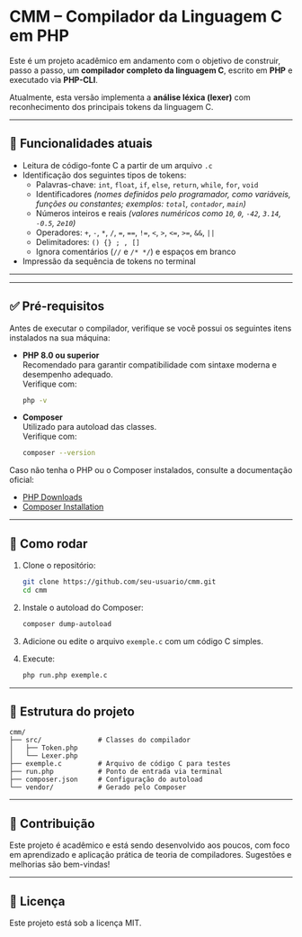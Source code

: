 # CMM – Compilador da Linguagem C em PHP

Este é um projeto acadêmico em andamento com o objetivo de construir, passo a passo, um **compilador completo da linguagem C**, escrito em **PHP** e executado via **PHP-CLI**.

Atualmente, esta versão implementa a **análise léxica (lexer)** com reconhecimento dos principais tokens da linguagem C.

---

## 📆 Funcionalidades atuais

- Leitura de código-fonte C a partir de um arquivo `.c`
- Identificação dos seguintes tipos de tokens:
  - Palavras-chave: `int`, `float`, `if`, `else`, `return`, `while`, `for`, `void`
  - Identificadores *(nomes definidos pelo programador, como variáveis, funções ou constantes; exemplos: `total`, `contador`, `main`)*
  - Números inteiros e reais *(valores numéricos como `10`, `0`, `-42`, `3.14`, `-0.5`, `2e10`)*
  - Operadores: `+`, `-`, `*`, `/`, `=`, `==`, `!=`, `<`, `>`, `<=`, `>=`, `&&`, `||`
  - Delimitadores: `() {} ; , []`
  - Ignora comentários (`//` e `/* */`) e espaços em branco
- Impressão da sequência de tokens no terminal

---

---

## ✅ Pré-requisitos

Antes de executar o compilador, verifique se você possui os seguintes itens instalados na sua máquina:

- **PHP 8.0 ou superior**  
  Recomendado para garantir compatibilidade com sintaxe moderna e desempenho adequado.  
  Verifique com:  
  ```bash
  php -v
  ```

- **Composer**  
  Utilizado para autoload das classes.  
  Verifique com:  
  ```bash
  composer --version
  ```

Caso não tenha o PHP ou o Composer instalados, consulte a documentação oficial:

- [PHP Downloads](https://www.php.net/downloads)
- [Composer Installation](https://getcomposer.org/download/)

---

## 🚀 Como rodar

1. Clone o repositório:
   ```bash
   git clone https://github.com/seu-usuario/cmm.git
   cd cmm
   ```

2. Instale o autoload do Composer:
   ```bash
   composer dump-autoload
   ```

3. Adicione ou edite o arquivo `exemple.c` com um código C simples.

4. Execute:
   ```bash
   php run.php exemple.c
   ```

---

## 📂 Estrutura do projeto

```
cmm/
├── src/              # Classes do compilador
│   ├── Token.php
│   └── Lexer.php
├── exemple.c         # Arquivo de código C para testes
├── run.php           # Ponto de entrada via terminal
├── composer.json     # Configuração do autoload
└── vendor/           # Gerado pelo Composer
```

---


## 🤝 Contribuição

Este projeto é acadêmico e está sendo desenvolvido aos poucos, com foco em aprendizado e aplicação prática de teoria de compiladores. Sugestões e melhorias são bem-vindas!

---

## 📄 Licença

Este projeto está sob a licença MIT.

